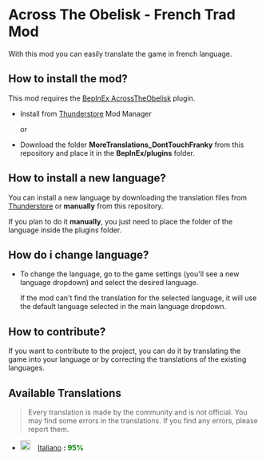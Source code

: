 # Across The Obelisk - French Trad Mod

With this mod you can easily translate the game in french language.

## How to install the mod?

This mod requires the [BepInEx AcrossTheObelisk](https://across-the-obelisk.thunderstore.io/package/BepInEx/BepInExPack_AcrossTheObelisk/) plugin.

* Install from [Thunderstore](https://across-the-obelisk.thunderstore.io/) Mod Manager

    or

* Download the folder **MoreTranslations_DontTouchFranky** from this repository and place it in the **BepInEx/plugins** folder.

## How to install a new language?

You can install a new language by downloading the translation files from [Thunderstore](https://across-the-obelisk.thunderstore.io/) or **manually** from this repository.

If you plan to do it **manually**, you just need to place the folder of the language inside the plugins folder.

## How do i change language?

* To change the language, go to the game settings (you'll see a new language dropdown) and select the desired language.

    If the mod can't find the translation for the selected language, it will use the default language selected in the main language dropdown.


## How to contribute?

If you want to contribute to the project, you can do it by translating the game into your language or by correcting the translations of the existing languages.

## Available Translations

> Every translation is made by the community and is not official. You may find some errors in the translations. If you find any errors, please report them.

* <img src="https://www.worldometers.info/img/flags/it-flag.gif" alt= “Italiano” height="20px"> &ensp; [Italiano](https://github.com/donttouchfranky/AcrossTheObelisk_MoreTranslations/tree/main/MoreTranslations_Italiano) **: <span style="color:green">95%</span>**
